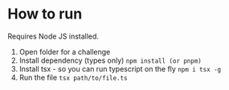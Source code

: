 # How to run

Requires Node JS installed.

1. Open folder for a challenge
2. Install dependency (types only)
   `npm install (or pnpm)`
3. Install tsx - so you can run typescript on the fly
   `npm i tsx -g`
4. Run the file `tsx path/to/file.ts`
